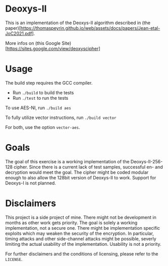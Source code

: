 # Deoxys-II

This is an implementation of the Deoxys-II algorithm described in (the paper)[https://thomaspeyrin.github.io/web/assets/docs/papers/Jean-etal-JoC2021.pdf].

More infos on (this Google Site)[https://sites.google.com/view/deoxyscipher]

# Usage

The build step requires the GCC compiler.

- Run `./build` to build the tests
- Run `./test` to run the tests

To use AES-NI, run `./build aes`

To fully utilize vector instructions, run `./build vector`

For both, use the option `vector-aes`.

# Goals

The goal of this exercise is a working implementation of the Deoxys-II-256-128 cipher. Since there is a current lack of test samples, successful en- and decryption would meet the goal.
The cipher might be coded modular enough to also allow the 128bit version of Deoxys-II to work.
Support for Deoxys-I is not planned.

# Disclaimers

This project is a side project of mine. There might not be development in months as other work gets priority.
The goal is solely a working implementation, not a secure one. There might be implementation specific exploits which may weaken the security of the encryption.
In particular, timing attacks and other side-channel attacks might be possible, severly limiting the actual usability of the implementation. Usability is not a priority.

For further disclaimers and the conditions of licensing, please refer to the `LICENSE`.

